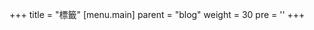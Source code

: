 +++
title = "標籤"
[menu.main]
  parent = "blog"
  weight = 30
  pre = '<i class="fas fa-fw fa-tags me-1"></i>'
+++
